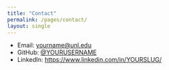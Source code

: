 ```yaml
---
title: "Contact"
permalink: /pages/contact/
layout: single
---
```


- Email: yourname@unl.edu  
- GitHub: [@YOURUSERNAME](https://github.com/YOURUSERNAME)  
- LinkedIn: https://www.linkedin.com/in/YOURSLUG/
